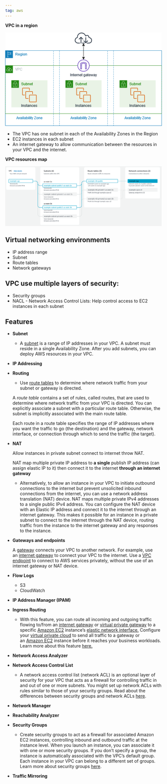 ```yaml
---
tag: aws
---
```

**VPC in a region**

![Untitled](Services%20diagram%20image.png)

- The VPC has one subnet in each of the Availability Zones in the Region
- EC2 instances in each subnet
- An internet gateway to allow communication between the resources in your VPC and the internet.

**VPC resources map**

![VPC diagram](VCP%20diagram%20image.png)

## Virtual networking environments

- IP address range
- Subnet
- Route tables
- Network gateways

## VPC use multiple layers of security:

- Security groups
- NACL - Network Access Control Lists: Help control access to EC2 instances in each subnet

## Features

- **Subnet**
    - A [subnet](https://docs.aws.amazon.com/vpc/latest/userguide/configure-subnets.html) is a range of IP addresses in your VPC. A subnet must reside in a single Availability Zone. After you add subnets, you can deploy AWS resources in your VPC.
- **IP Addressing**
- **Routing**
    - Use [route tables](https://docs.aws.amazon.com/vpc/latest/userguide/VPC_Route_Tables.html) to determine where network traffic from your subnet or gateway is directed.
    
    A *route table* contains a set of rules, called routes, that are used to determine where network traffic from your VPC is directed. You can explicitly associate a subnet with a particular route table. Otherwise, the subnet is implicitly associated with the main route table.
    
    Each route in a route table specifies the range of IP addresses where you want the traffic to go (the destination) and the gateway, network interface, or connection through which to send the traffic (the target).
    
- **NAT**
    
    Allow instances in private subnet connect to internet throw NAT.
    
    NAT map multiple private IP address to **a single** publish IP address (can assign elastic IP to it) then connect it to the internet **through an internet gateway**
    
    - Alternatively, to allow an instance in your VPC to initiate outbound connections to the internet but prevent unsolicited inbound connections from the internet, you can use a network address translation (NAT) device. NAT maps multiple private IPv4 addresses to a single public IPv4 address. You can configure the NAT device with an Elastic IP address and connect it to the internet through an internet gateway. This makes it possible for an instance in a private subnet to connect to the internet through the NAT device, routing traffic from the instance to the internet gateway and any responses to the instance.
- **Gateways and endpoints**
    
    A [gateway](https://docs.aws.amazon.com/vpc/latest/userguide/extend-intro.html) connects your VPC to another network. For example, use an [internet gateway](https://docs.aws.amazon.com/vpc/latest/userguide/VPC_Internet_Gateway.html) to connect your VPC to the internet. Use a [VPC endpoint](https://docs.aws.amazon.com/vpc/latest/privatelink/privatelink-access-aws-services.html) to connect to AWS services privately, without the use of an internet gateway or NAT device.
    
- **Flow Logs**
    - S3
    - CloudWatch
- **IP Address Manager (IPAM)**
- **Ingress Routing**
    - With this feature, you can route all incoming and outgoing traffic flowing to/from an [internet gateway](https://docs.aws.amazon.com/vpc/latest/userguide/VPC_Internet_Gateway.html) or [virtual private gateway](https://docs.aws.amazon.com/vpn/latest/s2svpn/your-cgw.html) to a specific [Amazon EC2](https://aws.amazon.com/ec2/) instance’s [elastic network interface.](https://docs.aws.amazon.com/AWSEC2/latest/UserGuide/using-eni.html) Configure your [virtual private cloud](https://aws.amazon.com/vpc/) to send all traffic to a gateway or an [Amazon EC2](https://aws.amazon.com/ec2/) instance before it reaches your business workloads. Learn more about this feature [here.](https://docs.aws.amazon.com/vpc/latest/userguide/VPC_Route_Tables.html#gateway-route-table)
- **Network Access Analyzer**
- **Network Access Control List**
    - A network access control list (network ACL) is an optional layer of security for your VPC that acts as a firewall for controlling traffic in and out of one or more subnets. You might set up network ACLs with rules similar to those of your security groups. Read about the differences between security groups and network ACLs [here](https://docs.aws.amazon.com/vpc/latest/userguide/VPC_Security.html#VPC_Security_Comparison).
- **Network Manager**
- ****Reachability Analyzer****
- ****Security Groups****
    - Create security groups to act as a firewall for associated Amazon EC2 instances, controlling inbound and outbound traffic at the instance level. When you launch an instance, you can associate it with one or more security groups. If you don’t specify a group, the instance is automatically associated with the VPC’s default group. Each instance in your VPC can belong to a different set of groups. Learn more about security groups [here](https://docs.aws.amazon.com/vpc/latest/userguide/VPC_SecurityGroups.html).
- ****Traffic Mirroring****